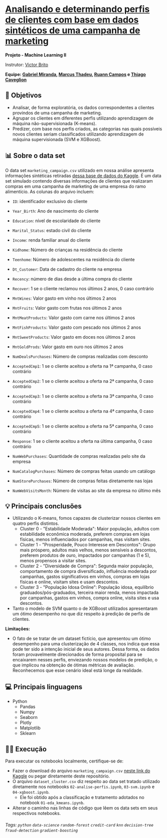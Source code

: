 # [Analisando e determinando perfis de clientes com base em dados sintéticos de uma campanha de marketing](https://github.com/grmirand4/sc2023-perfil-clientes-machine-learning)

**Projeto - Machine Learning II**

Instrutor: [Victor Brito](https://www.linkedin.com/in/victorcbrito/)

**Equipe: [Gabriel Miranda](https://www.linkedin.com/in/grmiranda/), [Marcus Thadeu](https://www.linkedin.com/in/marcus-thadeu/), [Ruann Campos](https://www.linkedin.com/in/ruann-campos/) e [Thiago Caveglion](https://www.linkedin.com/in/thiago-caveglion/)**

## 🎯 Objetivos
* Analisar, de forma exploratória, os dados correspondentes a clientes provindos de uma campanha de marketing.
* Agrupar os clientes em diferentes perfis utilizando aprendizagem de máquina não-supervisionada (K-means).
* Predizer, com base nos perfis criados, as categorias nas quais possíveis novos clientes seriam classificados utilizando aprendizagem de máquina supervisionada (SVM e XGBoost).

## 📊 Sobre o data set
O data set `marketing_campaign.csv` utilizado em nossa análise apresenta informações sintéticas retiradas [dessa base de dados do Kaggle](https://www.kaggle.com/datasets/imakash3011/customer-personality-analysis). É um data set simulado contendo diversas informações de clientes que realizaram compras em uma campanha de marketing de uma empresa do ramo alimentício. As colunas do arquivo incluem:
* `ID`: identificador exclusivo do cliente
* `Year_Birth`: Ano de nascimento do cliente
* `Education`: nível de escolaridade do cliente
* `Marital_Status`: estado civil do cliente
* `Income`: renda familiar anual do cliente
* `Kidhome`: Número de crianças na residência do cliente
* `Teenhome`: Número de adolescentes na residência do cliente
* `Dt_Customer`: Data de cadastro do cliente na empresa
* `Recency`: número de dias desde a última compra do cliente
* `Recover`: 1 se o cliente reclamou nos últimos 2 anos, 0 caso contrário

* `MntWines`: Valor gasto em vinho nos últimos 2 anos
* `MntFruits`: Valor gasto com frutas nos últimos 2 anos
* `MntMeatProducts`: Valor gasto com carne nos últimos 2 anos
* `MntFishProducts`: Valor gasto com pescado nos últimos 2 anos
* `MntSweetProducts`: Valor gasto em doces nos últimos 2 anos
* `MntGoldProds`: Valor gasto em ouro nos últimos 2 anos

* `NumDealsPurchases`: Número de compras realizadas com desconto
* `AcceptedCmp1`: 1 se o cliente aceitou a oferta na 1ª campanha, 0 caso contrário
* `AcceptedCmp2`: 1 se o cliente aceitou a oferta na 2ª campanha, 0 caso contrário
* `AcceptedCmp3`: 1 se o cliente aceitou a oferta na 3ª campanha, 0 caso contrário
* `AcceptedCmp4`: 1 se o cliente aceitou a oferta na 4ª campanha, 0 caso contrário
* `AcceptedCmp5`: 1 se o cliente aceitou a oferta na 5ª campanha, 0 caso contrário
* `Response`: 1 se o cliente aceitou a oferta na última campanha, 0 caso contrário

* `NumWebPurchases`: Quantidade de compras realizadas pelo site da empresa
* `NumCatalogPurchases`: Número de compras feitas usando um catálogo
* `NumStorePurchases`: Número de compras feitas diretamente nas lojas
* `NumWebVisitsMonth`: Número de visitas ao site da empresa no último mês

## 💡 Principais conclusões
* Utilizando o K-means, fomos capazes de clusterizar nossos clientes em quatro perfis distintos.
  * Cluster 0 - "Estabilidade Moderada": Maior população, adultos com estabilidade econômica moderada, preferem compras em lojas físicas, menos influenciados por campanhas, mas visitam sites.
  * Cluster 1 - "Prosperidade, Pouco Interesse em Descontos": Grupo mais próspero, adultos mais velhos, menos sensíveis a descontos, preferem produtos de ouro, impactados por campanhas (1 e 5), menos propensos a visitar sites.
  * Cluster 2 - "Diversidade de Compra": Segunda maior população, comportamento de compra diversificado, influência moderada por campanhas, gastos significativos em vinhos, compras em lojas físicas e online, visitam sites e usam descontos.
  * Cluster 3 - "População Idosa Online": População idosa, equilíbrio graduados/pós-graduados, terceira maior renda, menos impactada por campanhas, gastos em vinhos, compra online, visita sites e usa descontos.
* Tanto o modelo de SVM quanto o de XGBoost utilizados apresentaram um ótimo desempenho no que diz respeito à predição de perfis de clientes.

**Limitações:**
* O fato de se tratar de um dataset fictício, que apresentou um ótimo desempenho para uma clusterização de 4 classes, nos indica que essa pode ter sido a intenção inicial de seus autores. Dessa forma, os dados foram provavelmente direcionados de forma proposital para se encaixarem nesses perfis, enviezando nossos modelos de predição, o que implicou na obtenção de ótimas métricas de avaliação. Reconhecemos que esse cenário ideal está longe da realidade.

## 💻 Principais linguagens
- Python
  - Pandas
  - Numpy
  - Seaborn
  - Plotly
  - Matplotlib
  - Sklearn

## 👨‍💻 Execução
Para executar os notebooks localmente, certifique-se de:

* Fazer o download do arquivo `marketing_campaign.csv` [neste link do Kaggle](https://www.kaggle.com/datasets/imakash3011/customer-personality-analysis) ou pegar diretamente deste repositório.
* O arquivo `dataset_cluster.csv` diz respeito ao data set tratado utilizado diretamente nos notebooks `02-analise-perfis.ipynb`, `03-svm.ipynb` e `04-xgboost.ipynb`.
  * Ele foi obtido após a classificação e tratamento adotados no notebook `01-eda_kmeans.ipynb`.
* Alterar o caminho nas linhas de código que lêem os data sets em seus respectivos notebooks.

###### Tags: `python` `data-science` `random-forest` `credit-card` `knn` `decision-tree` `fraud-detection` `gradient-boosting`
